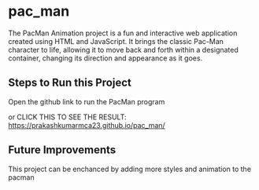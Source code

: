 # pac_man

The PacMan Animation project is a fun and interactive web application created using HTML and JavaScript. It brings the classic Pac-Man character to life, allowing it to move back and forth within a designated container, changing its direction and appearance as it goes.

## Steps to Run this Project
Open the github link to run the PacMan program

or CLICK THIS TO SEE THE RESULT: https://prakashkumarmca23.github.io/pac_man/

## Future Improvements
This project can be  enchanced by adding more styles and animation to the pacman

